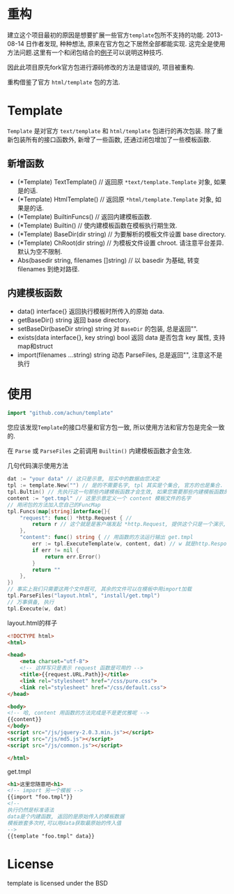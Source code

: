 # 重构

建立这个项目最初的原因是想要扩展一些官方`template`包所不支持的功能.
2013-08-14 日作者发现, 种种想法, 原来在官方包之下居然全部都能实现. 这完全是使用方法问题.这里有一个和闭包结合的[例子](http://play.golang.org/p/Fil_Vi2ZhU)可以说明这种技巧.

因此此项目原先fork官方包进行源码修改的方法是错误的, 项目被重构.

重构借鉴了官方 `html/template` 包的方法.


# Template

`Template` 是对官方 `text/template` 和 `html/template` 包进行的再次包装.
除了重新包装所有的接口函数外, 新增了一些函数, 还通过闭包增加了一些模板函数.


新增函数
--------

* (*Template) TextTemplate() // 返回原 `*text/template.Template` 对象, 如果是的话.
* (*Template) HtmlTemplate() // 返回原 `*html/template.Template` 对象, 如果是的话.
* (*Template) BuiltinFuncs() // 返回内建模板函数.
* (*Template) Builtin() // 使内建模板函数在模板执行期生效.
* (*Template) BaseDir(dir string) // 为要解析的模板文件设置 base directory.
* (*Template) ChRoot(dir string)  // 为模板文件设置 chroot. 请注意平台差异. 默认为空不限制.
* Abs(basedir string, filenames []string) // 以 basedir 为基础, 转变 filenames 到绝对路径.

内建模板函数
------------

* data() interface{} 返回执行模板时所传入的原始 data.
* getBaseDir() string 返回 base directory.
* setBaseDir(baseDir string) string 对 `BaseDir` 的包装, 总是返回"".
* exists(data interface{}, key string) bool 返回 data 是否包含 key 属性, 支持map和struct
* import(filenames ...string) string 动态 ParseFiles, 总是返回"", 注意这不是执行

# 使用

```go
import "github.com/achun/template"
```

您应该发现`Template`的接口尽量和官方包一致, 所以使用方法和官方包是完全一致的.

在 `Parse` 或 `ParseFiles` 之前调用 `Builtin()` 内建模板函数才会生效.

几句代码演示使用方法

```go
dat := "your data" // 这只是示意, 现实中的数据由您决定
tpl := template.New("") // 是的不需要名字, tpl 其实是个集合, 官方的也是集合. 自动匹配到第一个有效的模板很容易实现.
tpl.Bultin() // 先执行这一句那些内建模板函数才会生效, 如果您需要那些内建模板函数的话.
content := "get.tmpl" // 这里示意定义一个 content 模板文件的名字
// 用闭包的方法加入您自己的FuncMap
tpl.Funcs(map[string]interface{}{
	"request": func() *http.Request { //
		return r // 这个就是是客户端发起 *http.Request, 提供这个只是一个演示, 说明这种方法完全可用
	},
	"content": func() string { // 用函数的方法运行输出 get.tmpl
		err := tpl.ExecuteTemplate(w, content, dat) // w 就是http.ResponseWriter了, 传递最初的dat
		if err != nil {
			return err.Error()
		}
		return ""
	},
})
// 事实上我们只需要这两个文件既可, 其余的文件可以在模板中用import加载
tpl.ParseFiles("layout.html", "install/get.tmpl")
// 万事俱备, 执行
tpl.Execute(w, dat)
```

layout.html的样子

```html
<!DOCTYPE html>
<html>

<head>
    <meta charset="utf-8">
    <!-- 这样写只是表示 request 函数是可用的 -->
    <title>{{request.URL.Path}}</title>
    <link rel="stylesheet" href="/css/pure.css">
    <link rel="stylesheet" href="/css/default.css">
</head>

<body>
<!-- 哈, content 用函数的方法完成是不是更优雅呢 -->
{{content}} 
</body>
<script src="/js/jquery-2.0.3.min.js"></script>
<script src="/js/md5.js"></script>
<script src="/js/common.js"></script>

</html>
```

get.tmpl

```html
<h1>这里您随意吧<h1>
<!-- import 另一个模板 -->
{{import "foo.tmpl"}}
<!--
执行仍然是标准语法
data是个内建函数, 返回的是原始传入的模板数据
模板嵌套多次时,可以用data获取最原始的传入值
-->
{{template "foo.tmpl" data}}
```

License
=======
template is licensed under the BSD